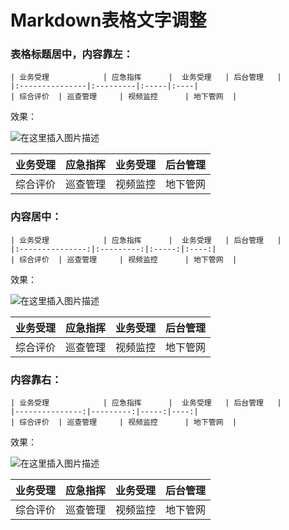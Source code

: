 # Markdown表格文字调整  

###  表格标题居中，内容靠左：
```
| 业务受理            | 应急指挥      |  业务受理   | 后台管理   |   
|:---------------|:---------|:-----|:----|  
| 综合评价  | 巡查管理     | 视频监控      | 地下管网  |
```
效果：

![在这里插入图片描述](https://img-blog.csdnimg.cn/20181114171621384.png)

| 业务受理            | 应急指挥      |  业务受理   | 后台管理   |   
|:---------------|:---------|:-----|:----|  
| 综合评价  | 巡查管理     | 视频监控      | 地下管网  |

### 内容居中：
```
| 业务受理            | 应急指挥      |  业务受理   | 后台管理   | 
|:---------------:|:---------:|:-----:|:----:|
| 综合评价  | 巡查管理     | 视频监控      | 地下管网  |
```
效果：  

![在这里插入图片描述](https://img-blog.csdnimg.cn/20181114171802758.png)

| 业务受理            | 应急指挥      |  业务受理   | 后台管理   | 
|:---------------:|:---------:|:-----:|:----:|
| 综合评价  | 巡查管理     | 视频监控      | 地下管网  |

### 内容靠右：
```
| 业务受理            | 应急指挥      |  业务受理   | 后台管理   | 
|---------------:|---------:|-----:|----:|
| 综合评价  | 巡查管理     | 视频监控      | 地下管网  |
```
效果： 

![在这里插入图片描述](https://img-blog.csdnimg.cn/20181114171901605.png)

| 业务受理            | 应急指挥      |  业务受理   | 后台管理   | 
|---------------:|---------:|-----:|----:|
| 综合评价  | 巡查管理     | 视频监控      | 地下管网  |